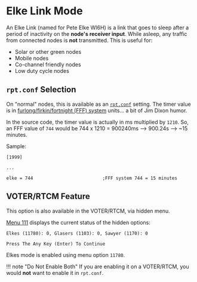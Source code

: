 # Elke Link Mode
An Elke Link (named for Pete Elke WI6H) is a link that goes to sleep after a period of inactivity on the **node's receiver input**. While asleep, any traffic from connected nodes is **not** transmitted. This is useful for:

* Solar or other green nodes
* Mobile nodes
* Co-channel friendly nodes
* Low duty cycle nodes


## `rpt.conf` Selection

On "normal" nodes, this is available as an [`rpt.conf`](../config/rpt_conf.md#elke) setting. The timer value is in [furlong/firkin/fortnight (FFF) system](https://en.wikipedia.org/wiki/FFF_system) units... a bit of Jim Dixon humor.

In the source code, the timer value is actually in ms multiplied by `1210`. So, an FFF value of `744` would be 744 x 1210 = 900240ms --> 900.24s --> ~15 minutes.


Sample:

```
[1999]

...

elke = 744                          ;FFF system 744 = 15 minutes
```


## VOTER/RTCM Feature
This option is also available in the VOTER/RTCM, via hidden menu.

[Menu 111](../voter/voter-menus.md#111-special-configs) displays the current status of the hidden options:

```
Elkes (11780): 0, Glasers (1103): 0, Sawyer (1170): 0

Press The Any Key (Enter) To Continue
```

Elkes mode is enabled using menu option `11780`.


!!! note "Do Not Enable Both"
    If you are enabling it on a VOTER/RTCM, you would **not** want to enable it in `rpt.conf`.